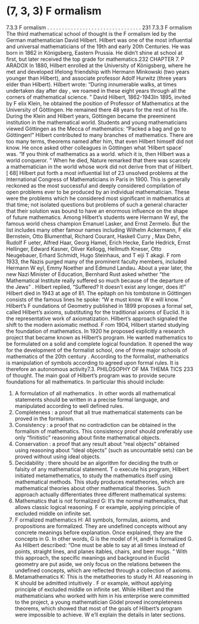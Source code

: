 # (7, 3, 3) F ormalism

7.3.3 F ormalism . . . . . . . . . . . . . . . . . . . . . . . . . . . . . . . . 231
7.3.3 F ormalism
The third mathematical school of thought is the F ormalism led by the German mathematician David Hilbert. Hilbert was one of the most influential and universal mathematicians
of the 19th and early 20th Centuries. He was born in 1862 in Königsberg, Eastern Prussia. He didn’t shine at school at first, but later received the top grade for mathematics.232 CHAPTER 7. P ARADOX
In 1880, Hilbert enrolled at the University of Königsberg, where he met and developed
lifelong friendship with Hermann Minkowski (two years younger than Hilbert), and associate professor Adolf Hurwitz (three years elder than Hilbert). Hilbert wrote: “During
innumerable walks, at times undertaken day after day , we roamed in these eight years
through all the corners of mathematical science. ”
David Hilbert, 1862-1943In 1895, invited by F elix Klein, he obtained the position of Professor of Mathematics at the University of Göttingen. He
remained there 48 years for the rest of his
life. During the Klein and Hilbert years,
Göttingen became the preeminent institution in the mathematical world. Students
and young mathematicians viewed Göttingen as the Mecca of mathematics: “Packed
a bag and go to Göttingen!”
Hilbert contributed to many branches
of mathematics. There are too many
terms, theorems named after him, that
even Hilbert himself did not know. He
once asked other colleagues in Göttingen
what ‘Hilbert space’ was. “If you think of
mathematics as a world. which it is, then Hilbert was a world conqueror. ” When he died,
Nature remarked that there was scarcely a mathematician in the world whose work did
not derive from that of Hilbert.[ 68]
Hilbert put forth a most influential list of 23 unsolved problems at the International
Congress of Mathematicians in Paris in 1900. This is generally reckoned as the most
successful and deeply considered compilation of open problems ever to be produced by
an individual mathematician. These were the problems which he considered most significant in mathematics at that time; not isolated questions but problems of such a general
character that their solution was bound to have an enormous influence on the shape of
future mathematics.
Among Hilbert’s students were Hermann W eyl, the famous world chess champion
Emanuel Lasker, and Ernst Zermelo. But the list includes many other famour names including Wilhelm Ackermann, F elix Bernstein, Otto Blumenthal, Richard Courant, Haskell
Curry , Max Dehn, Rudolf F ueter, Alfred Haar, Georg Hamel, Erich Hecke, Earle Hedrick,
Ernst Hellinger, Edward Kasner, Oliver Kellogg, Hellmuth Kneser, Otto Neugebauer, Erhard Schmidt, Hugo Steinhaus, and T eiji T akagi. F rom 1933, the Nazis purged many of
the prominent faculty members, included Hermann W eyl, Emmy Noether and Edmund
Landau. About a year later, the new Nazi Minister of Education, Bernhard Rust asked
whether “the Mathematical Institute really suffered so much because of the departure of
the Jews” . Hilbert replied, “Suffered? It doesn’t exist any longer, does it!” Hilbert died
in 1943 at age of 81. The epitaph on his tombstone in Göttingen consists of the famous
lines he spoke: “W e must know. W e will know. ”
Hilbert’s F oundations of Geometry published in 1899 proposes a formal set, called
Hilbert’s axioms, substituting for the traditional axioms of Euclid. It is the representative
work of axiomatization. Hilbert’s approach signaled the shift to the modern axiomatic
method. F rom 1904, Hilbert started studying the foundation of mathematics. In 1920
he proposed explicitly a research project that became known as Hilbert’s program. He
wanted mathematics to be formulated on a solid and complete logical foundation. It
opened the way for the development of the formalist school, one of three major schools of
mathematics of the 20th century . According to the formalist, mathematics is manipulation
of symbols according to agreed upon formal rules. It is therefore an autonomous activity7.3. PHILOSOPHY OF MA THEMA TICS 233
of thought.
The main goal of Hilbert’s program was to provide secure foundations for all mathematics. In particular this should include:
1. A formulation of all mathematics . In other words all mathematical statements
should be written in a precise formal language, and manipulated according to well
defined rules.
2. Completeness : a proof that all true mathematical statements can be proved in
the formalism.
3. Consistency : a proof that no contradiction can be obtained in the formalism of
mathematics. This consistency proof should preferably use only “finitistic” reasoning about finite mathematical objects.
4. Conservation : a proof that any result about “real objects” obtained using reasoning about “ideal objects” (such as uncountable sets) can be proved without using
ideal objects.
5. Decidability : there should be an algorithm for deciding the truth or falsity of any
mathematical statement.
T o execute his program, Hilbert initiated metamethematics, to study the mathematics
itself using mathematical methods. This study produces metatheories, which are mathematical theories about other mathematical theories. Such approach actually differentiates
three different mathematical systems:
1. Mathematics that is not formalized G: It’s the normal mathematics, that allows
classic logical reasoning. F or example, applying principle of excluded middle on
infinite set.
2. F ormalized mathematics H: All symbols, formulas, axioms, and propositions are
formalized. They are undefined concepts without any concrete meanings before
explanation. Once explained, they are the concepts in G. In other words, G is
the model of H, andH is formalized G. As Hilbert described: “One must be able
to say at all times iinstead of points, straight lines, and planes itables, chairs,
and beer mugs. ” With this approach, the specific meanings and background in
Euclid geometry are put aside, we only focus on the relations between the undefined
concepts, which are reflected through a collection of axioms.
3. Metamathematics K: This is the metatheories to study H. All reasoning in K
should be admitted intuitively . F or example, without applying principle of excluded
middle on infinite set.
While Hilbert and the mathematicians who worked with him in his enterprise were
committed to the project, a young mathematician Gödel proved incompleteness theorems,
which showed that most of the goals of Hilbert’s program were impossible to achieve. W e’ll
explain the details in later sections.
